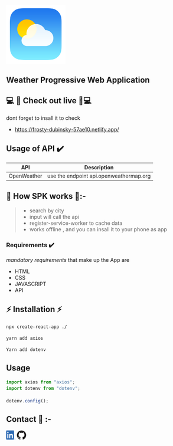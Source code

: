 ##### <img width="160" height="160" src='./public/img/logo.png'/>

## Weather Progressive Web Application

## 💻 📱 Check out live 📱💻

dont forget to insall it to check

- https://frosty-dubinsky-57ae10.netlify.app/

## Usage of API ✔️

| API         | Description                             |
| ----------- | --------------------------------------- |
| OpenWeather | use the endpoint api.openweathermap.org |

## 📱 How SPK works 📱:-

> - search by city
> - input will call the api
> - register-service-worker to cache data
> - works offline , and you can insall it to your phone as app

### Requirements ✔️

_mandatory requirements_ that make up the App are

- HTML
- CSS
- JAVASCRIPT
- API

## ⚡️ Installation ⚡️

```zsh
npx create-react-app ./
```

```zsh
yarn add axios
```

```zsh
Yarn add dotenv
```

## Usage

```javascript
import axios from "axios";
import dotenv from "dotenv";

dotenv.config();
```

## Contact 📲 :-

<a href="https://www.linkedin.com/in/ayman-omer-b2429b1ab"><img src="./public/img/linkdin.png" width="25px" height="25px"/></a> <a href="https://github.com/aymanjebril2"><img src="./public/img/gtihub.png" width="25px" height="25px"/></a>
